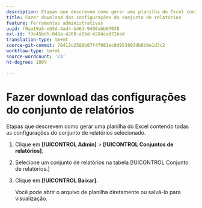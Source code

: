 ```yaml
---
description: Etapas que descrevem como gerar uma planilha do Excel contendo todas as configurações do conjunto de relatórios selecionado.
title: Fazer download das configurações do conjunto de relatórios
feature: Ferramentas administrativas
uuid: f0aa19a5-eb5d-4ad4-b463-9400abb07038
exl-id: f3e45bd5-048a-4200-a95d-4284cad72bad
translation-type: tm+mt
source-git-commit: 78412c2588b07f47981ac0d953893db6b9e1d3c2
workflow-type: tm+mt
source-wordcount: '73'
ht-degree: 100%

---
```


# Fazer download das configurações do conjunto de relatórios

Etapas que descrevem como gerar uma planilha do Excel contendo todas as configurações do conjunto de relatórios selecionado.

1. Clique em **[!UICONTROL Admin]** > **[!UICONTROL Conjuntos de relatórios]**.
1. Selecione um conjunto de relatórios na tabela [!UICONTROL Conjunto de relatórios.]
1. Clique em **[!UICONTROL Baixar]**.

   Você pode abrir o arquivo de planilha diretamente ou salvá-lo para visualização.
